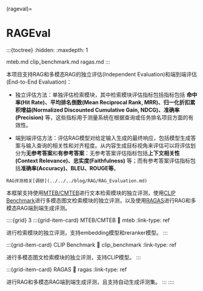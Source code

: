 (rageval)=

# RAGEval
:::{toctree}
:hidden:
:maxdepth: 1

mteb.md
clip_benchmark.md
ragas.md
:::

本项目支持RAG和多模态RAG的独立评估(Independent Evaluation)和端到端评估(End-to-End Evaluation)：

- 独立评估方法：单独评估检索模块，其中检索模块评估指标包括指标包括 **命中率(Hit Rate)、平均排名倒数(Mean Reciprocal Rank, MRR)、归一化折扣累积增益(Normalized Discounted Cumulative Gain, NDCG)、准确率(Precision)** 等，这些指标用于测量系统在根据查询或任务排名项目方面的有效性。

- 端到端评估方法：评估RAG模型对给定输入生成的最终响应，包括模型生成答案与输入查询的相关性和对齐程度。从内容生成目标视角来评估可以将评估划分为**无参考答案**和**有参考答案**：无参考答案评估指标包括**上下文相关性(Context Relevance)、忠实度(Faithfulness)** 等；而有参考答案评估指标包括**准确率(Accuracy)、BLEU、ROUGE等**。

```{seealso}
RAG评测相关[调研](../../../blog/RAG/RAG_Evaluation.md)
```

本框架支持使用[MTEB/CMTEB](mteb.md)进行文本检索模块的独立评测，使用[CLIP Benchmark](clip_benchmark.md)进行多模态图文检索模块的独立评测，以及使用[RAGAS](ragas.md)进行RAG和多模态RAG端到端生成评测。

::::{grid} 3
:::{grid-item-card}  MTEB/CMTEB
:link: mteb
:link-type: ref

进行检索模块的独立评测，支持embedding模型和reranker模型。
:::

:::{grid-item-card}  CLIP Benchmark
:link: clip_benchmark
:link-type: ref

进行多模态图文检索模块的独立评测，支持CLIP模型。
:::

:::{grid-item-card}  RAGAS
:link: ragas
:link-type: ref

进行RAG和多模态RAG端到端生成评测，且支持自动生成评测集。
:::
::::